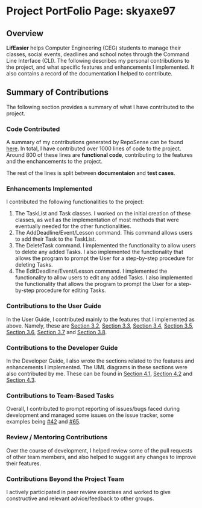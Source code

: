 # Project PortFolio Page: skyaxe97

## Overview

**LifEasier** helps Computer Engineering (CEG) students to manage their classes, social events, 
deadlines and school notes through the Command Line Interface (CLI).
The following describes my personal contributions to the project, and what specific features and 
enhancements I implemented. It also contains a record of the documentation I helped to contribute.

## Summary of Contributions

The following section provides a summary of what I have contributed to the project.

### Code Contributed

A summary of my contributions generated by RepoSense can be found [here](https://nus-cs2113-ay2021s1.github.io/tp-dashboard/#breakdown=true&search=skyaxe97).
In total, I have contributed over 1000 lines of code to the project. Around 800 of 
these lines are **functional code**, contributing to the features and the enchancements to the project. 

The rest of the lines is split between **documentaion** and **test cases**.

### Enhancements Implemented

I contributed the following functionalities to the project:
1. The TaskList and Task classes. I worked on the initial creation of these classes, as well as the 
implementation of most methods that were eventually needed for the other functionalities. 
1. The AddDeadline/Event/Lesson command. This command allows users to add their Task to the TaskList.
1. The DeleteTask command. I implemented the functionality to allow users to delete any added Tasks. 
I also implemented the functionality that allows the program to prompt the User for a step-by-step procedure for deleting Tasks.
1. The EditDeadline/Event/Lesson command. I implemented the functionality to allow users to edit any added Tasks.
I also implemented the functionality that allows the program to prompt the User for a step-by-step procedure for editing Tasks.


### Contributions to the User Guide

In the User Guide, I contributed mainly to the features that I implemented as above.
Namely, these are 
[Section 3.2](https://ay2021s1-cs2113t-w13-4.github.io/tp/UserGuide#32-adding-a-lesson-addlesson), 
[Section 3.3](https://ay2021s1-cs2113t-w13-4.github.io/tp/UserGuide#33-adding-an-event-addevent), 
[Section 3.4](https://ay2021s1-cs2113t-w13-4.github.io/tp/UserGuide#34-adding-a-deadline-adddeadline),
[Section 3.5](https://ay2021s1-cs2113t-w13-4.github.io/tp/UserGuide#35-editing-a-lesson-editlesson),
[Section 3.6](https://ay2021s1-cs2113t-w13-4.github.io/tp/UserGuide#36-editing-an-event-editevent),
[Section 3.7](https://ay2021s1-cs2113t-w13-4.github.io/tp/UserGuide#37-editing-a-deadline-editdeadline) and
[Section 3.8](https://ay2021s1-cs2113t-w13-4.github.io/tp/UserGuide#38-deleting-a-task-deletetask).


### Contributions to the Developer Guide

In the Developer Guide, I also wrote the sections related to the features and enhancements I implemented. The UML diagrams in these sections were also contributed by me.
These can be found in 
[Section 4.1](https://ay2021s1-cs2113t-w13-4.github.io/tp/DeveloperGuide#41-adding-lessons-events-deadlines-fairuz), 
[Section 4.2](https://ay2021s1-cs2113t-w13-4.github.io/tp/DeveloperGuide#42-editing-lessons-events-deadlines-fairuz) and 
[Section 4.3](https://ay2021s1-cs2113t-w13-4.github.io/tp/DeveloperGuide#43-deleting-of-lessons-events-deadlines-fairuz). 

### Contributions to Team-Based Tasks

Overall, I contributed to prompt reporting of issues/bugs faced during development and managed some issues on the issue 
tracker, some examples being [#42](https://github.com/AY2021S1-CS2113T-W13-4/tp/issues/42) 
and [#65](https://github.com/AY2021S1-CS2113T-W13-4/tp/issues/65). 


### Review / Mentoring Contributions

Over the course of development, I helped review some of the pull requests of other team members, 
and also helped to suggest any changes to improve their features.

### Contributions Beyond the Project Team

I actively participated in peer review exercises and worked to give constructive and relevant 
advice/feedback to other groups.
